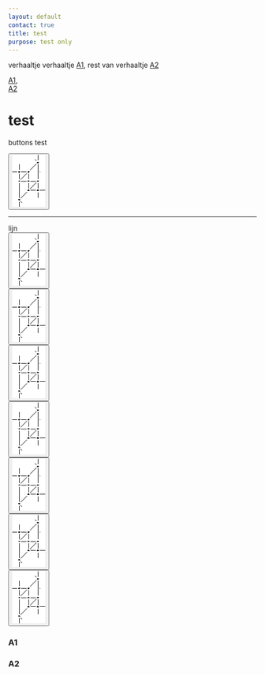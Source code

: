 ```yaml
---
layout: default
contact: true
title: test
purpose: test only
---
```



<style>
.button
  background-color: blue;
  border: 6px;
  border-color: red;
  color: green;
  padding: 0px;
  cursor: pointer;
  box-shadow: 3px 3px #ebebeb;
}

.button:hover {
  background-color: green;
   
}
  
</style>

verhaaltje verhaaltje [A1](#A1), rest van verhaaltje [A2](#A2)           

[A1](#A1),         
[A2](#A2)



# test

buttons test

<a href="../images_stitches/paris-lcr.png">
<button type="button"><img src="../images_stitches/paris-lcr.png"></button>
</a>

[p-paris-lcr]: ../images_stitches/paris-lcr.png            

<p><hr></p>
lijn
<br>
<a href="../images_stitches/paris-lcr.png">
<button type="button"><img src="../images_stitches/paris-lcr.png"></button>
</a><br>
<a href="../images_stitches/paris-lcr.png">
<button type="button"><img src="../images_stitches/paris-lcr.png"></button>
</a><br>
<a href="../images_stitches/paris-lcr.png">
<button type="button"><img src="../images_stitches/paris-lcr.png"></button>
</a><br>
<a href="../images_stitches/paris-lcr.png">
<button type="button"><img src="../images_stitches/paris-lcr.png"></button>
</a><br>
<a href="../images_stitches/paris-lcr.png">
<button type="button"><img src="../images_stitches/paris-lcr.png"></button>
</a><br>
<a href="../images_stitches/paris-lcr.png">
<button type="button"><img src="../images_stitches/paris-lcr.png"></button>
</a><br>
<a href="../images_stitches/paris-lcr.png">
<button type="button"><img src="../images_stitches/paris-lcr.png"></button>
</a><br>

### A1           
### A2

